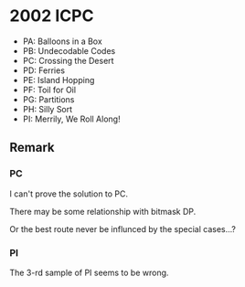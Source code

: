 # 2002 ICPC

* PA: Balloons in a Box 
* PB: Undecodable Codes 
* PC: Crossing the Desert 
* PD: Ferries 
* PE: Island Hopping 
* PF: Toil for Oil 
* PG: Partitions 
* PH: Silly Sort 
* PI: Merrily, We Roll Along! 

## Remark

### PC

I can't prove the solution to PC.

There may be some relationship with bitmask DP.

Or the best route never be influnced by the special cases...?

### PI

The 3-rd sample of PI seems to be wrong.
